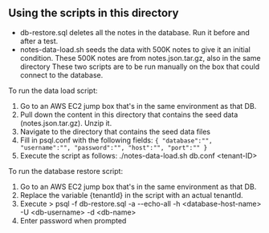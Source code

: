 ## Using the scripts in this directory
- db-restore.sql deletes all the notes in the database. Run it before and after a test.
- notes-data-load.sh seeds the data with 500K notes to give it an initial condition.  These 500K notes are from notes.json.tar.gz, also in the same directory
These two scripts are to be run manually on the box that could connect to the database. 

To run the data load script:
1. Go to an AWS EC2 jump box that's in the same environment as that DB.
2. Pull down the content in this directory that contains the seed data (notes.json.tar.gz). Unzip it.
3. Navigate to the directory that contains the seed data files
4. Fill in psql.conf with the following fields:
`{
     "database":"",
     "username":"",
     "password":"",
     "host":"",
     "port":""
 }`
5. Execute the script as follows: ./notes-data-load.sh db.conf \<tenant-ID\>

To run the database restore script:
1. Go to an AWS EC2 jump box that's in the same environment as that DB.
2. Replace the variable {tenantId} in the script with an actual tenantId.
3. Execute > psql -f db-restore.sql -a --echo-all -h \<database-host-name\> -U \<db-username\> -d \<db-name\>
4. Enter password when prompted



